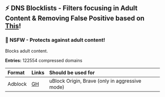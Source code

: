 ## :zap: DNS Blocklists - Filters focusing in Adult Content & Removing False Positive based on [This](https://github.com/hagezi/dns-blocklists)!

### :underage: **NSFW - Protects against adult content!** <a name="nsfw"></a>

Blocks adult content.

**Entries:** 122554 compressed domains

| Format | Links | Should be used for |
|:-------|:-----|:----------------|
| Adblock | [GH](https://raw.githubusercontent.com/Parsa307/dns-blocklists/main/adblock/nsfw.txt) | uBlock Origin, Brave (only in aggressive mode) |
